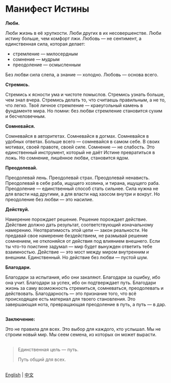 # Манифест Истины

**Люби.**

Люби жизнь в её хрупкости. Люби других в их несовершенстве. Люби истину больше, чем комфорт лжи. Любовь — не сентимент, а единственная сила, которая делает:
*    стремление — милосердным
*    сомнение — мудрым
*    преодоление — осмысленным

Без любви сила слепа, а знание — холодно. Любовь — основа всего.

**Стремись.**

Стремись к ясности ума и чистоте помыслов. Стремись узнать больше, чем знал вчера. Стремись делать то, что считаешь правильным, а не то, что легко. Твоё личное стремление — краеугольный камень в фундаменте мира. Но помни: без любви стремление становится сухим и бесчеловечным.

**Сомневайся.**

Сомневайся в авторитетах. Сомневайся в догмах. Сомневайся в удобных ответах. Больше всего — сомневайся в самом себе. В своих мотивах, своей правоте, своей силе. Сомнение — не слабость. Это единственный инструмент, который не даёт Истине превратиться в ложь. Но сомнение, лишённое любви, становится ядом.

**Преодолевай.**

Преодолевай лень. Преодолевай страх. Преодолевай ненависть. Преодолевай в себе раба, ищущего хозяина, и тирана, ищущего раба. Преодоление — единственный способ стать сильнее. Сила нужна не для власти над другими, а для власти над хаосом внутри и вокруг. Но преодоление без любви — это насилие.

**Действуй.**

Намерение порождает решение. Решение порождает действие. Действие должно дать результат, соответствующий изначальному намерению. Неотвратимость этой цепи — закон реальности. Не предавай свое намерение бездействием, не размывай решение сомнением, не отклоняйся от действия под влиянием внешнего. Если ты что-то поистине задумал — мир будет вынужден ответить тебе взаимностью. Действие — это мост между миром внутренним и внешним. Единственный. Но действие без любви — пустой шум.

**Благодари.**

Благодари за испытания, ибо они закаляют. Благодари за ошибку, ибо она учит. Благодари за успех, ибо он подтверждает путь. Благодари жизнь за саму возможность стремиться, сомневаться, преодолевать и действовать. Благодарность — это признание того, что всё происходящее есть материал для твоего становления. Это завершающая нота, превращающая преодоление в путь, а путь — в дар.

##
**Заключение:**

Это не правила для всех. Это выбор для каждого, кто услышал. Мы не строим новый мир. Мы сеем семена, из которых он может вырасти.

## 
>Единственная цель — путь.
>
>Путь общий для всех.
##

[English](README.en.md) | [中文](README.zh.md)
